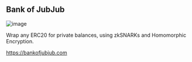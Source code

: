 ## Bank of JubJub

![image](https://github.com/Bank-of-JubJub/.github/assets/18372439/a8aab7be-37dd-4b38-afad-46b05081d705)

Wrap any ERC20 for private balances, using zkSNARKs and Homomorphic Encryption.

https://bankofjubjub.com
